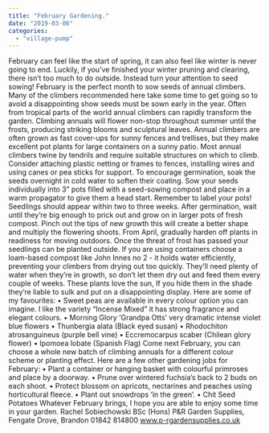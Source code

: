 ```yaml
---
title: "February Gardening."
date: "2019-03-06"
categories: 
  - "village-pump"
---
```


February can feel like the start of spring, it can also feel like winter is never going to end. Luckily, if you’ve finished your winter pruning and clearing, there isn’t too much to do outside. Instead turn your attention to seed sowing! February is the perfect month to sow seeds of annual climbers. Many of the climbers recommended here take some time to get going so to avoid a disappointing show seeds must be sown early in the year. Often from tropical parts of the world annual climbers can rapidly transform the garden. Climbing annuals will flower non-stop throughout summer until the frosts, producing striking blooms and sculptural leaves. Annual climbers are often grown as fast cover-ups for sunny fences and trellises, but they make excellent pot plants for large containers on a sunny patio. Most annual climbers twine by tendrils and require suitable structures on which to climb. Consider attaching plastic netting or frames to fences, installing wires and using canes or pea sticks for support. To encourage germination, soak the seeds overnight in cold water to soften their coating. Sow your seeds individually into 3” pots filled with a seed-sowing compost and place in a warm propagator to give them a head start. Remember to label your pots! Seedlings should appear within two to three weeks. After germination, wait until they’re big enough to prick out and grow on in larger pots of fresh compost. Pinch out the tips of new growth this will create a better shape and multiply the flowering shoots. From April, gradually harden off plants in readiness for moving outdoors. Once the threat of frost has passed your seedlings can be planted outside. If you are using containers choose a loam-based compost like John Innes no 2 - it holds water efficiently, preventing your climbers from drying out too quickly. They’ll need plenty of water when they’re in growth, so don’t let them dry out and feed them every couple of weeks. These plants love the sun, If you hide them in the shade they’re liable to sulk and put on a disappointing display. Here are some of my favourites: • Sweet peas are available in every colour option you can imagine. I like the variety “Incense Mixed” it has strong fragrance and elegant colours. • Morning Glory ‘Grandpa Otts’ very dramatic intense violet blue flowers • Thunbergia alata (Black eyed susan) • Rhodochiton atrosanguineus (purple bell vine) • Eccremocarpus scaber (Chilean glory flower) • Ipomoea lobate (Spanish Flag) Come next February, you can choose a whole new batch of climbing annuals for a different colour scheme or planting effect. Here are a few other gardening jobs for February: • Plant a container or hanging basket with colourful primroses and place by a doorway. • Prune over wintered fuchsia’s back to 2 buds on each shoot. • Protect blossom on apricots, nectarines and peaches using horticultural fleece. • Plant out snowdrops ‘in the green’. • Chit Seed Potatoes Whatever February brings, I hope you are able to enjoy some time in your garden. Rachel Sobiechowski BSc (Hons) P&R Garden Supplies, Fengate Drove, Brandon 01842 814800 www.p-rgardensupplies.co.uk
